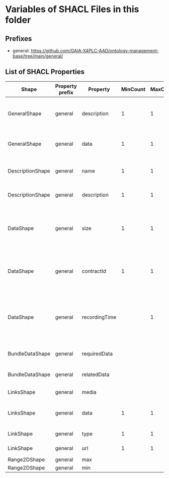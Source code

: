 # Variables of SHACL Files in this folder

## Prefixes

- general: <https://github.com/GAIA-X4PLC-AAD/ontology-management-base/tree/main/general/>

## List of SHACL Properties

| Shape | Property prefix | Property | MinCount | MaxCount | Description | Datatype/NodeKind | Filename |
| --- | --- | --- | --- | --- | --- | --- | --- |
| GeneralShape | general | description | 1 | 1 | description object with property for name and description |  | general_shacl.ttl |
| GeneralShape | general | data | 1 | 1 | data object with property for size and record time |  | general_shacl.ttl |
| DescriptionShape | general | name | 1 | 1 | A human readable name of the entity. | <http://www.w3.org/2001/XMLSchema#string> | general_shacl.ttl |
| DescriptionShape | general | description | 1 | 1 | A free text description of the entity. | <http://www.w3.org/2001/XMLSchema#string> | general_shacl.ttl |
| DataShape | general | size | 1 | 1 | Size of the asset file(e.g. xodr, 3d model zip) to be downloaded in MB. | <http://www.w3.org/2001/XMLSchema#float> | general_shacl.ttl |
| DataShape | general | contractId | 1 | 1 | Contract information in regards to the data exchange component. | <http://www.w3.org/2001/XMLSchema#string> | general_shacl.ttl |
| DataShape | general | recordingTime |  | 1 | Time of data acquisition used to generate the asset, if partial measurement: oldest date | <http://www.w3.org/2001/XMLSchema#dateTime> | general_shacl.ttl |
| BundleDataShape | general | requiredData |  |  | Reference to required assets |  | general_shacl.ttl |
| BundleDataShape | general | relatedData |  |  | Reference to optional related assets |  | general_shacl.ttl |
| LinksShape | general | media |  |  | Reference to media data |  | general_shacl.ttl |
| LinksShape | general | data | 1 | 1 | Reference to the data asset as url/uri of the EDC |  | general_shacl.ttl |
| LinkShape | general | type | 1 | 1 | Choose type of link. | <http://www.w3.org/2001/XMLSchema#string> | general_shacl.ttl |
| LinkShape | general | url | 1 | 1 | Enter link as URL or DID. | <http://www.w3.org/2001/XMLSchema#anyURI> | general_shacl.ttl |
| Range2DShape | general | max |  |  |  | <http://www.w3.org/2001/XMLSchema#float> | general_shacl.ttl |
| Range2DShape | general | min |  |  |  | <http://www.w3.org/2001/XMLSchema#float> | general_shacl.ttl |
